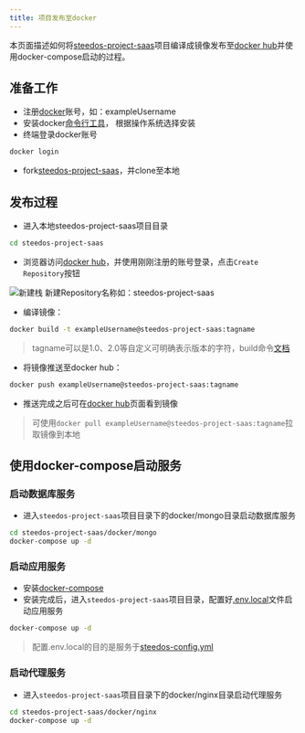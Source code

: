 ```yaml
---
title: 项目发布至docker
---
```


本页面描述如何将[steedos-project-saas](https://github.com/steedos/steedos-project-saas)项目编译成镜像发布至[docker hub](https://hub.docker.com/)并使用docker-compose启动的过程。

## 准备工作

- 注册[docker](https://www.docker.com/)账号，如：exampleUsername
- 安装docker[命令行工具](https://docs.docker.com/get-docker/)， 根据操作系统选择安装
- 终端登录docker账号
```bash
docker login
```
- fork[steedos-project-saas](https://github.com/steedos/steedos-project-saas)，并clone至本地

## 发布过程
- 进入本地steedos-project-saas项目目录
```bash
cd steedos-project-saas
```
- 浏览器访问[docker hub](https://hub.docker.com/)，并使用刚刚注册的账号登录，点击`Create Repository`按钮

![新建栈](/assets/docker/新建栈.png)
新建Repository名称如：steedos-project-saas
- 编译镜像：
```bash
docker build -t exampleUsername@steedos-project-saas:tagname
```
> tagname可以是1.0、2.0等自定义可明确表示版本的字符，build命令[文档](https://docs.docker.com/engine/reference/commandline/build/)
- 将镜像推送至docker hub：
```bash
docker push exampleUsername@steedos-project-saas:tagname
```
- 推送完成之后可在[docker hub](https://hub.docker.com/)页面看到镜像
> 可使用`docker pull exampleUsername@steedos-project-saas:tagname`拉取镜像到本地

## 使用docker-compose启动服务
### 启动数据库服务
- 进入`steedos-project-saas`项目目录下的docker/mongo目录启动数据库服务
```bash
cd steedos-project-saas/docker/mongo
docker-compose up -d
```

### 启动应用服务
- 安装[docker-compose](https://docs.docker.com/compose/install/)
- 安装完成后，进入`steedos-project-saas`项目目录，配置好[.env.local](https://developer.steedos.com/developer/env)文件启动应用服务
```bash
docker-compose up -d
```
> 配置.env.local的目的是服务于[steedos-config.yml](https://developer.steedos.com/developer/steedos_config)

### 启动代理服务
- 进入`steedos-project-saas`项目目录下的docker/nginx目录启动代理服务
```bash
cd steedos-project-saas/docker/nginx
docker-compose up -d
```